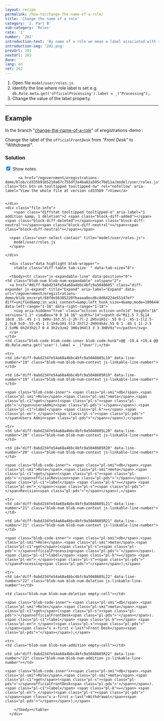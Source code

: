 ```yaml
---
layout: recipe
permalink: /how-to/change-the-name-of-a-role/
title: 'Change the name of a role'
category: '2. Part B'
sub-category: 'Roles'
rate: '1'
number: '202'
introduction-text: 'By name of a role we mean a label associated with role enum value'
introduction-img: '202.png'
prevUrl: 201
nextUrl: 203
done: ''
lang: en
ref: 202
---
```


1. Open file `model/user/roles.js`.
2. Identify the line where role label is set e.g. `db.Role.meta.get('officialProcessing').label = _("Processing");`.
3. Change the value of the label property.

---

## Example

In the branch "[change-the-name-of-a-role](https://github.com/egovernment/eregistrations-demo/tree/change-the-name-of-a-role)" of eregistrations-demo :

Change the label of the `officialFrontDesk` from *"Front Desk"* to *"Withdrawal"*.

### Solution

<div id="files" class="diff-view " onclick="window.open('https://github.com/egovernment/eregistrations-demo/compare/change-the-name-of-a-role...change-the-name-of-a-role-solution#files')">

        
<a name="diff-9abd234fe54a68a4bbc4bfc9a5048605"></a>
<div id="diff-0" class="file js-details-container
             
             
             
             
             show-inline-notes
           ">
  <div class="file-header" data-path="model/user/roles.js">
    <div class="file-actions">
        <span class="show-file-notes">
          <label>
            <input type="checkbox" checked="checked" class="js-toggle-file-notes">
            Show notes
          </label>
        </span>

          <a href="/egovernment/eregistrations-demo/blob/cd335b91b5210a87c755df3a4ba82a595c7bd11a/model/user/roles.js" class="btn btn-sm tooltipped tooltipped-nw" rel="nofollow" aria-label="View the whole file at version cd335b9 ">View</a>


    </div>
    <div class="file-info">
        <span class="diffstat tooltipped tooltipped-e" aria-label="1 addition &amp; 1 deletion">2 <span class="block-diff-added"></span><span class="block-diff-deleted"></span><span class="block-diff-neutral"></span><span class="block-diff-neutral"></span><span class="block-diff-neutral"></span></span>

      <span class="user-select-contain" title="model/user/roles.js">
        model/user/roles.js
      </span>
      
    </div>
  </div>

      <div class="data highlight blob-wrapper">
        <table class="diff-table tab-size  " data-tab-size="8">
          
      <tbody><tr class="js-expandable-line" data-position="0">
    <td class="blob-num blob-num-expandable" colspan="2">
      <a href="#diff-9abd234fe54a68a4bbc4bfc9a5048605" class="diff-expander js-expand" title="Expand" aria-label="Expand" data-url="/egovernment/eregistrations-demo/blob_excerpt/68fde56385220fbaaaa0ecd6c8d64224e55147ef?diff=unified&amp;in_wiki_context=&amp;left_hunk_size=4&amp;mode=100644&amp;next_line_num_left=19&amp;next_line_num_right=19&amp;path=model%2Fuser%2Froles.js&amp;prev_line_num_left=&amp;prev_line_num_right=&amp;right_hunk_size=4" data-left-range="1-18" data-right-range="1-18">
        <svg aria-hidden="true" class="octicon octicon-unfold" height="16" version="1.1" viewBox="0 0 14 16" width="14"><path d="M11.5 7.5L14 10c0 .55-.45 1-1 1H9v-1h3.5l-2-2h-7l-2 2H5v1H1c-.55 0-1-.45-1-1l2.5-2.5L0 5c0-.55.45-1 1-1h4v1H1.5l2 2h7l2-2H9V4h4c.55 0 1 .45 1 1l-2.5 2.5zM6 6h2V3h2L7 0 4 3h2v3zm2 3H6v3H4l3 3 3-3H8V9z"></path></svg>
      </a>
    </td>
    <td class="blob-code blob-code-inner blob-code-hunk">@@ -19,4 +19,4 @@ db.Role.meta.get('user').label = _("User");</td>
  </tr>

    <tr>
    <td id="diff-9abd234fe54a68a4bbc4bfc9a5048605L19" data-line-number="19" class="blob-num blob-num-context js-linkable-line-number"></td>

    <td id="diff-9abd234fe54a68a4bbc4bfc9a5048605R19" data-line-number="19" class="blob-num blob-num-context js-linkable-line-number"></td>

  <td class="blob-code blob-code-context">

    <span class="blob-code-inner"> <span class="pl-smi">db</span>.<span class="pl-smi">Role</span>.<span class="pl-smi">meta</span>.<span class="pl-c1">get</span>(<span class="pl-s"><span class="pl-pds">'</span>usersAdmin<span class="pl-pds">'</span></span>).<span class="pl-c1">label</span> <span class="pl-k">=</span> <span class="pl-en">_</span>(<span class="pl-s"><span class="pl-pds">"</span>Users Admin<span class="pl-pds">"</span></span>);</span>

  </td>
</tr>


    <tr>
    <td id="diff-9abd234fe54a68a4bbc4bfc9a5048605L20" data-line-number="20" class="blob-num blob-num-context js-linkable-line-number"></td>

    <td id="diff-9abd234fe54a68a4bbc4bfc9a5048605R20" data-line-number="20" class="blob-num blob-num-context js-linkable-line-number"></td>

  <td class="blob-code blob-code-context">

    <span class="blob-code-inner"> <span class="pl-smi">db</span>.<span class="pl-smi">Role</span>.<span class="pl-smi">meta</span>.<span class="pl-c1">get</span>(<span class="pl-s"><span class="pl-pds">'</span>officialRevision<span class="pl-pds">'</span></span>).<span class="pl-c1">label</span> <span class="pl-k">=</span> <span class="pl-en">_</span>(<span class="pl-s"><span class="pl-pds">"</span>Revision<span class="pl-pds">"</span></span>);</span>

  </td>
</tr>


    <tr>
    <td id="diff-9abd234fe54a68a4bbc4bfc9a5048605L21" data-line-number="21" class="blob-num blob-num-context js-linkable-line-number"></td>

    <td id="diff-9abd234fe54a68a4bbc4bfc9a5048605R21" data-line-number="21" class="blob-num blob-num-context js-linkable-line-number"></td>

  <td class="blob-code blob-code-context">

    <span class="blob-code-inner"> <span class="pl-smi">db</span>.<span class="pl-smi">Role</span>.<span class="pl-smi">meta</span>.<span class="pl-c1">get</span>(<span class="pl-s"><span class="pl-pds">'</span>officialProcessing<span class="pl-pds">'</span></span>).<span class="pl-c1">label</span> <span class="pl-k">=</span> <span class="pl-en">_</span>(<span class="pl-s"><span class="pl-pds">"</span>Processing<span class="pl-pds">"</span></span>);</span>

  </td>
</tr>


    <tr>
    <td id="diff-9abd234fe54a68a4bbc4bfc9a5048605L22" data-line-number="22" class="blob-num blob-num-deletion js-linkable-line-number"></td>

    <td class="blob-num blob-num-deletion empty-cell"></td>

  <td class="blob-code blob-code-deletion">

    <span class="blob-code-inner">-<span class="pl-smi">db</span>.<span class="pl-smi">Role</span>.<span class="pl-smi">meta</span>.<span class="pl-c1">get</span>(<span class="pl-s"><span class="pl-pds">'</span>officialFrontDesk<span class="pl-pds">'</span></span>).<span class="pl-c1">label</span> <span class="pl-k">=</span> <span class="pl-en">_</span>(<span class="pl-s"><span class="pl-pds">"</span><span class="x x-first x-last">Front Desk</span><span class="pl-pds">"</span></span>);</span>

  </td>
</tr>


    <tr>
    <td class="blob-num blob-num-addition empty-cell"></td>

    <td id="diff-9abd234fe54a68a4bbc4bfc9a5048605R22" data-line-number="22" class="blob-num blob-num-addition js-linkable-line-number"></td>

  <td class="blob-code blob-code-addition">

    <span class="blob-code-inner">+<span class="pl-smi">db</span>.<span class="pl-smi">Role</span>.<span class="pl-smi">meta</span>.<span class="pl-c1">get</span>(<span class="pl-s"><span class="pl-pds">'</span>officialFrontDesk<span class="pl-pds">'</span></span>).<span class="pl-c1">label</span> <span class="pl-k">=</span> <span class="pl-en">_</span>(<span class="pl-s"><span class="pl-pds">"</span><span class="x x-first x-last">Withdrawal</span><span class="pl-pds">"</span></span>);</span>

  </td>
</tr>



        </tbody></table>
      </div>
</div>

</div>
